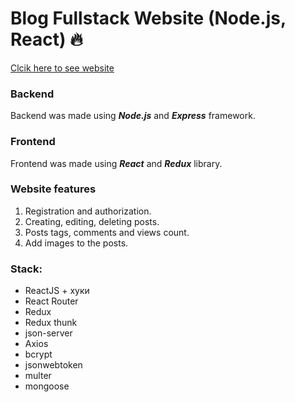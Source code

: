 # Blog Fullstack Website (Node.js, React) :fire:

[Clcik here to see website](https://blog-frontend-rho-seven.vercel.app/)

### Backend

Backend was made using ___Node.js___ and ___Express___ framework.

### Frontend

Frontend was made using ___React___ and ___Redux___ library.

### Website features

1. Registration and authorization.
2. Creating, editing, deleting posts.
3. Posts tags, comments and views count.
4. Add images to the posts.

### Stack:

- ReactJS + хуки
- React Router
- Redux
- Redux thunk
- json-server
- Axios
- bcrypt
- jsonwebtoken
- multer
- mongoose
